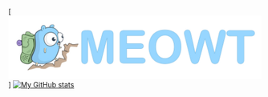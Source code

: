 [![Heade](https://github.com/meowt/meowt/blob/master/assets/meowt.jpg)]
[![My GitHub stats](https://github-readme-stats.vercel.app/api?username=meowt)](https://github.com/anuraghazra/github-readme-stats)
